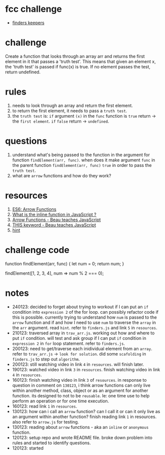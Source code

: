 # fcc challenge
- [finders keepers](https://www.freecodecamp.org/learn/javascript-algorithms-and-data-structures/basic-algorithm-scripting/finders-keepers)

# challenge
Create a function that looks through an array arr and returns the first element in it that passes a 'truth test'. This means that given an element x, the 'truth test' is passed if func(x) is true. If no element passes the test, return undefined.

# rules
1. needs to look through an array and return the first element.
2. to return the first element, it needs to pass a `truth test`.
3. the `truth test` is: `if` argument `(x)` in the `func` function is `true` return -> the `first element`. `if` `false` return -> `undefined`.

# questions
1. understand what's being passed to the function in the argument for function `findElement(arr, func)`. when does it make argument `func` in the parent function `findElement(arr, func)` `true` in order to pass the `truth test`.
2. what are `arrow` functions and how do they work?

# resources
1. [ES6: Arrow Functions](https://javascript.plainenglish.io/es6-arrow-function-784f8848d271)
2. [What is the inline function in JavaScript ?](https://www.geeksforgeeks.org/what-is-the-inline-function-in-javascript/)
3. [Arrow Functions - Beau teaches JavaScript](https://www.youtube.com/watch?v=22fyYvxz-do)
4. [THIS keyword - Beau teaches JavaScript](https://www.youtube.com/watch?v=eOI9GzMfd24)
5. [hint](https://forum.freecodecamp.org/t/freecodecamp-challenge-guide-finders-keepers/16016)

# challenge code
function findElement(arr, func) {
  let num = 0;
  return num;
}

findElement([1, 2, 3, 4], num => num % 2 === 0);

# notes
- 240123: decided to forget about trying to workout if I can put an `if` condition into `expression 2` of the for loop. can possibly refactor code if this is possible. currently trying to understand how `num` is passed to the `arrow` function and if and how I need to use `num` to traverse the `array` in the `arr` argument. read `hint`. refer to `finders.js` and link `5` in `resources`.
- 210123: traversed array in `trav_arr.js`. working out how and where to put `if` condition. will test and ask group if I can put `if` condition in `expression 2` in `for` loop statement. refer to `finders.js`.
- 200123: need to get/traverse each inidividual element from an `array`. refer to `trav_arr.js` -> `look for solution`. did some `scafolding` in `finders.js` to step out `algorithm`.
- 200123: still watching video in link `4` in `resources`. will finish later.
- 190123: watched video in link `3` in `resources`. finish watching video in link `4` in `resources`.
- 160123: finish watching video in link `3` of `resources`. in response to question in comment on `130123`, i think arrow functions can only live within another method, class, object or as an argument for another function. its designed to not to be `reusable`. Ie: one time use to help perform an operation or for one time execution.
- 160123: read link `1` in `resources`.
- 130123: how can i call an `arrow` function? can I call it or can it only live as an argument within another function? finish reading link `1` in resources. also refer to `arrow.js` for testing.
- 130123: reading about `arrow` functions - aka an `inline` or `anonymous` function.
- 120123: setup repo and wrote README file. broke down problem into rules and started to identify questions.
- 120123: started